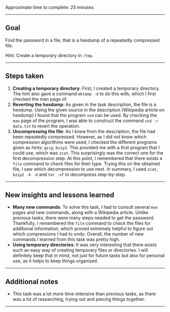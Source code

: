 Approximate time to complete: 25 minutes

---
## Goal

Find the password in a file, that is a hexdump of a repeatedly compressed file.

Hint: Create a temporary directory in `/tmp`.

---
## Steps taken

1. **Creating a temporary directory**: First, I created a temporary directory. The hint also gave a command `mktemp -d` to do this with, which I first checked the man page of.
2. **Reverting the hexdump**: As given in the task description, the file is a hexdump. Using the given source in the description (Wikipedia article on hexdump) I found that the program `xxd` can be used. By checking the `man` page of the program, I was able to construct the command `xxd -r data.txt` to revert the operation.
3. **Uncompressing the file**: As I knew from the description, the file had been repeatedly compressed. However, as I did not know which compression algorithms were used, I checked the different programs given as hints: `gzip`, `bzip2`. This provided me with a first program that I could use, which was `zcat`. This surprisingly was the correct one for the first decompression step. At this point, I remembered that there exists a `file` command to check files for their type. Trying this on the obtained file, I saw which decompression to use next. In summary, I used `zcat`, `bzip2 -k -d` and `tar -xf` to decompress step-by-step.

---
## New insights and lessons learned

- **Many new commands**: To solve this task, I had to consult several `man` pages and new commands, along with a Wikipedia article. Unlike previous tasks, there were many steps needed to get the password. Thankfully, I remembered the `file` command to check the files for additional information, which proved extremely helpful to figure out which compressions I had to undo. Overall, the number of new commands I learned from this task was pretty high.
- **Using temporary directories**: It was very interesting that there exists such an easy way of creating temporary files or directories. I will definitely keep that in mind, not just for future tasks but also for personal use, as it helps to keep things organized.

---
## Additional notes

- This task was a lot more time-intensive than previous tasks, as there was a lot of researching, trying out and piecing things together.

---
